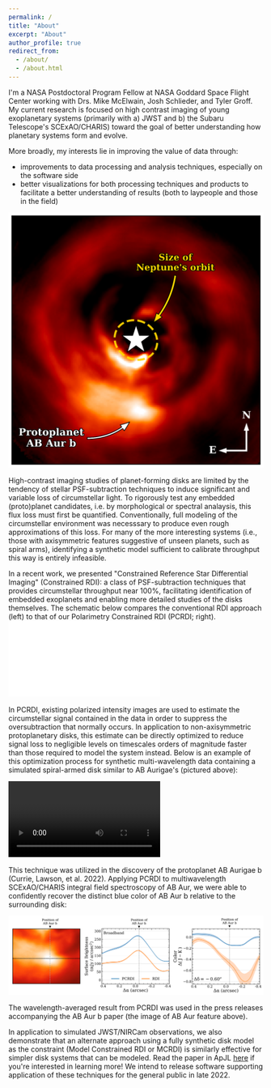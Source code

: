 ```yaml
---
permalink: /
title: "About"
excerpt: "About"
author_profile: true
redirect_from: 
  - /about/
  - /about.html
---
```

I'm a NASA Postdoctoral Program Fellow at NASA Goddard Space Flight Center working with Drs. Mike McElwain, Josh Schlieder, and Tyler Groff. My current research is focused on high contrast imaging of young exoplanetary systems (primarily with a) JWST and b) the Subaru Telescope's SCExAO/CHARIS) toward the goal of better understanding how planetary systems form and evolve.

More broadly, my interests lie in improving the value of data through:

- improvements to data processing and analysis techniques, especially on the software side
- better visualizations for both processing techniques and products to facilitate a better understanding of results (both to laypeople and those in the field)

![](images/ABAurb.png)

High-contrast imaging studies of planet-forming disks are limited by the tendency of stellar PSF-subtraction techniques to induce significant and variable loss of circumstellar light. To rigorously test any embedded (proto)planet candidates, i.e. by morphological or spectral analaysis, this flux loss must first be quantified. Conventionally, full modeling of the circumstellar environment was necesssary to produce even rough approximations of this loss. For many of the more interesting systems (i.e., those with axisymmetric features suggestive of unseen planets, such as spiral arms), identifying a synthetic model sufficient to calibrate throughput this way is entirely infeasible.

In a recent work, we presented "Constrained Reference Star Differential Imaging" (Constrained RDI): a class of PSF-subtraction techniques that provides circumstellar throughput near 100%, facilitating identification of embedded exoplanets and enabling more detailed studies of the disks themselves. The schematic below compares the conventional RDI approach (left) to that of our Polarimetry Constrained RDI (PCRDI; right). 
![](images/rdi_and_pcrdi_explanation.pdf)

In PCRDI, existing polarized intensity images are used to estimate the circumstellar signal contained in the data in order to suppress the oversubtraction that normally occurs. In application to non-axisymmetric protoplanetary disks, this estimate can be directly optimized to reduce signal loss to negligible levels on timescales orders of magnitude faster than those required to model the system instead. Below is an example of this optimization process for synthetic multi-wavelength data containing a simulated spiral-armed disk similar to AB Aurigae's (pictured above):

![](images/constrained_rdi_animation.m4v)

This technique was utilized in the discovery of the protoplanet AB Aurigae b (Currie, Lawson, et al. 2022). Applying PCRDI to multiwavelength SCExAO/CHARIS integral field spectroscopy of AB Aur, we were able to confidently recover the distinct blue color of AB Aur b relative to the surrounding disk:

![](images/abaur_sb_and_color.png)

The wavelength-averaged result from PCRDI was used in the press releases accompanying the AB Aur b paper (the image of AB Aur feature above).

In application to simulated JWST/NIRCam observations, we also demonstrate that an alternate approach using a fully synthetic disk model as the constraint (Model Constrained RDI or MCRDI) is similarly effective for simpler disk systems that can be modeled. Read the paper in ApJL [here](https://iopscience.iop.org/article/10.3847/2041-8213/ac853b/meta) if you're interested in learning more! We intend to release software supporting application of these techniques for the general public in late 2022.

